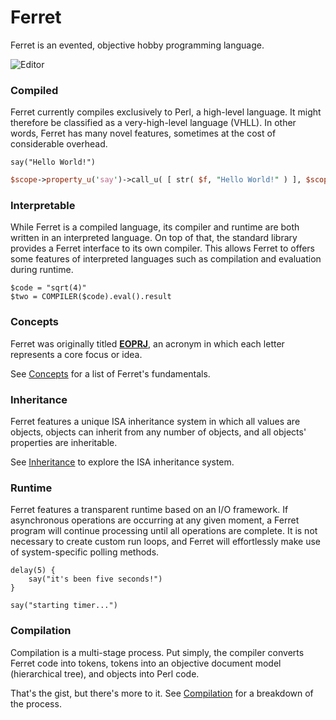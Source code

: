 # Ferret

Ferret is an evented, objective hobby programming language.

![Editor](http://i.imgur.com/ULCvNDM.png)

### Compiled

Ferret currently compiles exclusively to Perl, a high-level language. It might
therefore be classified as a very-high-level language (VHLL). In other words,
Ferret has many novel features, sometimes at the cost of considerable overhead.

```
say("Hello World!")
```

```perl
$scope->property_u('say')->call_u( [ str( $f, "Hello World!" ) ], $scope );
```

### Interpretable

While Ferret is a compiled language, its compiler and
runtime are both written in an interpreted language. On top of that, the
standard library provides a Ferret interface to its own compiler. This allows
Ferret to offers some features of interpreted languages such as compilation and
evaluation during runtime.

```
$code = "sqrt(4)"
$two = COMPILER($code).eval().result
```

### Concepts

Ferret was originally titled
[__EOPRJ__](https://github.com/cooper/evented-objective-perl-ruby-javascript),
an acronym in which each letter represents a core focus or idea.

See [Concepts](doc/Concepts.md) for a list of Ferret's fundamentals.

### Inheritance

Ferret features a unique ISA inheritance system in which all values are objects,
objects can inherit from any number of objects, and all objects' properties are
inheritable.

See [Inheritance](doc/Inheritance.md) to explore the ISA inheritance system.

### Runtime

Ferret features a transparent runtime based on an I/O framework. If
asynchronous operations are occurring at any given moment, a Ferret program
will continue processing until all operations are complete. It is not necessary
to create custom run loops, and Ferret will effortlessly make use of
system-specific polling methods.

```
delay(5) {
    say("it's been five seconds!")    
}

say("starting timer...")
```

### Compilation

Compilation is a multi-stage process. Put simply, the compiler converts
Ferret code into tokens, tokens into an objective document model
(hierarchical tree), and objects into Perl code.

That's the gist, but there's more to it. See [Compilation](doc/Compilation.md)
for a breakdown of the process.
